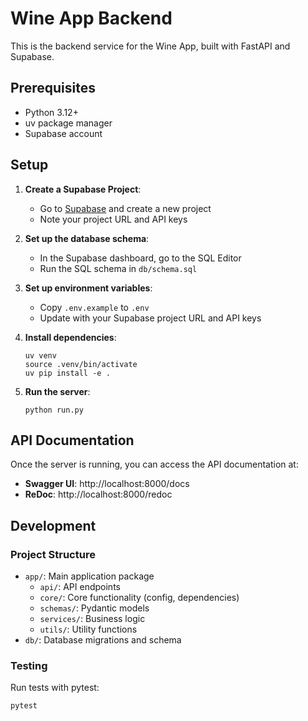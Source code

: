 # Wine App Backend

This is the backend service for the Wine App, built with FastAPI and Supabase.

## Prerequisites

- Python 3.12+
- uv package manager
- Supabase account

## Setup

1. **Create a Supabase Project**:
   - Go to [Supabase](https://supabase.com/) and create a new project
   - Note your project URL and API keys

2. **Set up the database schema**:
   - In the Supabase dashboard, go to the SQL Editor
   - Run the SQL schema in `db/schema.sql`

3. **Set up environment variables**:
   - Copy `.env.example` to `.env`
   - Update with your Supabase project URL and API keys

4. **Install dependencies**:
   ```
   uv venv
   source .venv/bin/activate
   uv pip install -e .
   ```

5. **Run the server**:
   ```
   python run.py
   ```

## API Documentation

Once the server is running, you can access the API documentation at:

- **Swagger UI**: http://localhost:8000/docs
- **ReDoc**: http://localhost:8000/redoc

## Development

### Project Structure

- `app/`: Main application package
  - `api/`: API endpoints
  - `core/`: Core functionality (config, dependencies)
  - `schemas/`: Pydantic models
  - `services/`: Business logic
  - `utils/`: Utility functions
- `db/`: Database migrations and schema

### Testing

Run tests with pytest:

```
pytest
``` 